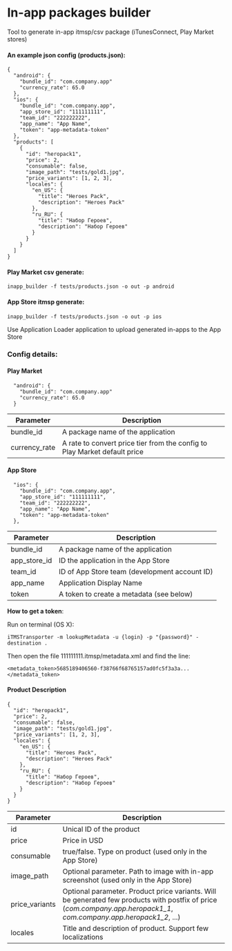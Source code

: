# In-app packages builder
Tool to generate in-app itmsp/csv package (iTunesConnect, Play Market stores)

#### An example json config (products.json):
```
{
  "android": {
    "bundle_id": "com.company.app"
    "currency_rate": 65.0
  },
  "ios": {
    "bundle_id": "com.company.app",
    "app_store_id": "111111111",
    "team_id": "222222222",
    "app_name": "App Name",
    "token": "app-metadata-token"
  },
  "products": [
    {
      "id": "heropack1",
      "price": 2,
      "consumable": false,
      "image_path": "tests/gold1.jpg",
      "price_variants": [1, 2, 3],
      "locales": {
        "en_US": {
          "title": "Heroes Pack",
          "description": "Heroes Pack"
        },
        "ru_RU": {
          "title": "Набор Героев",
          "description": "Набор Героев"
        }
      }
    }
  ]
}
```

#### Play Market csv generate:
```inapp_builder -f tests/products.json -o out -p android```

#### App Store itmsp generate:
```inapp_builder -f tests/products.json -o out -p ios```

Use Application Loader application to upload generated in-apps to the App Store 

### Config details:

#### Play Market
```
  "android": {
    "bundle_id": "com.company.app"
    "currency_rate": 65.0
  }
```
| Parameter | Description |
|---|---|
|bundle_id|A package name of the application |
|currency_rate|A rate to convert price tier from the config to Play Market default price |

#### App Store
```
  "ios": {
    "bundle_id": "com.company.app",
    "app_store_id": "111111111",
    "team_id": "222222222",
    "app_name": "App Name",
    "token": "app-metadata-token"
  },
```
| Parameter | Description |
|---|---|
|bundle_id|A package name of the application |
|app_store_id|ID the application in the App Store |
|team_id|ID of App Store team (development account ID)|
|app_name| Application Display Name |
|token| A token to create a metadata (see below)|

**How to get a token**:

Run on terminal (OS X):

```iTMSTransporter -m lookupMetadata -u {login} -p "{password}" -destination .``` 

Then open the file 111111111.itmsp/metadata.xml and find the line:
```
<metadata_token>5685189406560-f38766f68765157ad0fc5f3a3a...</metadata_token>
```

#### Product Description
```
{
  "id": "heropack1",
  "price": 2,
  "consumable": false,
  "image_path": "tests/gold1.jpg",
  "price_variants": [1, 2, 3],
  "locales": {
    "en_US": {
      "title": "Heroes Pack",
      "description": "Heroes Pack"
    },
    "ru_RU": {
      "title": "Набор Героев",
      "description": "Набор Героев"
    }
  }
}
```
| Parameter | Description |
|---|---|
|id| Unical ID of the product |
|price|Price in USD|
|consumable| true/false. Type on product (used only in the App Store)|
|image_path| Optional parameter. Path to image with in-app screenshot (used only in the App Store)|
|price_variants| Optional parameter. Product price variants. Will be generated few products with postfix of price (*com.company.app.heropack1_1*, *com.company.app.heropack1_2*, ...) 
|locales|Title and description of product. Support few localizations|
